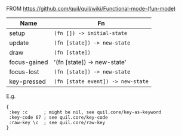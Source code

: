 FROM https://github.com/quil/quil/wiki/Functional-mode-(fun-mode)

| Name | Fn |
| ---- | -- |
| setup | `(fn []) -> initial-state` |
| update | `(fn [state]) -> new-state` |
| draw | `(fn [state])` |
| focus-gained | '(fn [state]) -> new-state'|
| focus-lost | `(fn [state]) -> new-state` |
| key-pressed | `(fn [state event]) -> new-state`|


E.g.

```
{
 :key :c      ; might be nil, see quil.core/key-as-keyword
 :key-code 67 ; see quil.core/key-code
 :raw-key \c  ; see quil.core/raw-key
}
```
